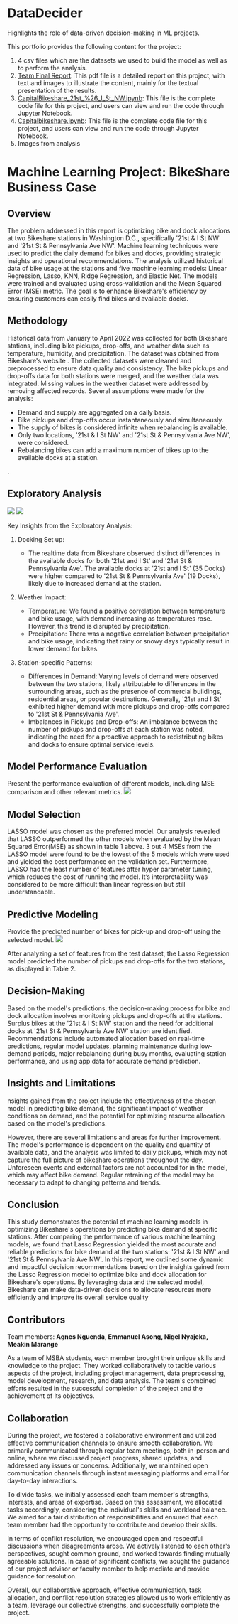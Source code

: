 # DataDecider
Highlights the role of data-driven decision-making in ML projects.

This portfolio provides the following content for the project:

1. 4 csv files which are the datasets we used to build the model as well as to perform the analysis.
2. [Team Final Report](https://github.com/Nguenda/DataDecider/blob/05e61f5b5a12ff57103f8e57ad90662d6a8823c1/Machine%20learning%201_project_BikeShare.pdf): This pdf file is a detailed report on this project, with text and images to illustrate the content, mainly for the textual presentation of the results.
3. [CapitalBikeshare_21st_%26_I_St_NW.ipynb](https://github.com/Nguenda/DataDecider/blob/main/CapitalBikeshare_21st_%26_I_St_NW.ipynb): This file is the complete code file for this project, and users can view and run the code through Jupyter Notebook.
4. [Capitalbikeshare.ipynb](): This file is the complete code file for this project, and users can view and run the code through Jupyter Notebook.
5. Images from analysis


# Machine Learning Project: BikeShare Business Case

## Overview
The problem addressed in this report is optimizing bike and dock allocations at two Bikeshare stations in Washington D.C., specifically '21st & I St NW' and '21st St & Pennsylvania Ave NW'.  Machine learning techniques were used to predict the daily demand for bikes and docks, providing strategic insights and operational recommendations. The analysis utilized historical data of bike usage at the stations and five machine learning models: Linear Regression, Lasso, KNN, Ridge Regression, and Elastic Net. The models were trained and evaluated using cross-validation and the Mean Squared Error (MSE) metric. The goal is to enhance Bikeshare's efficiency by ensuring customers can easily find bikes and available docks.

## Methodology
Historical data from January to April 2022 was collected for both Bikeshare stations, including bike pickups, drop-offs, and weather data such as temperature, humidity, and precipitation. The dataset was obtained from Bikeshare's website []([URL](https://ride.capitalbikeshare.com/system-data)). The collected datasets were cleaned and preprocessed to ensure data quality and consistency. The bike pickups and drop-offs data for both stations were merged, and the weather data was integrated. Missing values in the weather dataset were addressed by removing affected records. 
Several assumptions were made for the analysis:

- Demand and supply are aggregated on a daily basis.
- Bike pickups and drop-offs occur instantaneously and simultaneously.
- The supply of bikes is considered infinite when rebalancing is available.
- Only two locations, '21st & I St NW' and '21st St & Pennsylvania Ave NW', were considered.
- Rebalancing bikes can add a maximum number of bikes up to the available docks at a station.

.
## Exploratory Analysis
![](https://github.com/Nguenda/DataDecider/blob/92892e3fc797d4973d6ed92f93d54374d22af881/Screen%20Shot%202023-05-10%20at%208.04.32%20PM.png)
![](https://github.com/Nguenda/DataDecider/blob/92892e3fc797d4973d6ed92f93d54374d22af881/Screen%20Shot%202023-05-10%20at%208.04.45%20PM.png)


Key Insights from the Exploratory Analysis:
1. Docking Set up:
   - The realtime data from Bikeshare observed distinct differences in the available docks for both '21st and I St' and '21st St & Pennsylvania Ave'. The available docks at '21st and I St' (35 Docks) were higher compared to '21st St & Pennsylvania Ave' (19 Docks), likely due to increased demand at the station.

2. Weather Impact:
   - Temperature: We found a positive correlation between temperature and bike usage, with demand increasing as temperatures rose. However, this trend is disrupted by precipitation.
   - Precipitation: There was a negative correlation between precipitation and bike usage, indicating that rainy or snowy days typically result in lower demand for bikes.

3. Station-specific Patterns:
   - Differences in Demand: Varying levels of demand were observed between the two stations, likely attributable to differences in the surrounding areas, such as the presence of commercial buildings, residential areas, or popular destinations. Generally, '21st and I St' exhibited higher demand with more pickups and drop-offs compared to '21st St & Pennsylvania Ave'.
   - Imbalances in Pickups and Drop-offs: An imbalance between the number of pickups and drop-offs at each station was noted, indicating the need for a proactive approach to redistributing bikes and docks to ensure optimal service levels.

## Model Performance Evaluation
Present the performance evaluation of different models, including MSE comparison and other relevant metrics.
![](https://github.com/Nguenda/DataDecider/blob/fbc6c195db0bd0b861beba3143e51003207c3a80/Screen%20Shot%202023-05-10%20at%208.27.16%20PM.png)

## Model Selection
LASSO model was chosen as the preferred model. Our analysis revealed that LASSO outperformed the other models when evaluated by the Mean Squared Error(MSE) as shown in table 1 above. 3 out 4 MSEs from the LASSO model were found to be the lowest of the 5 models which were used and yielded the best performance on the validation set. Furthermore, LASSO had the least number of features after hyper parameter tuning, which reduces the cost of running the model. It’s interpretability was considered to be 
more difficult than linear regression but still understandable.

## Predictive Modeling
Provide the predicted number of bikes for pick-up and drop-off using the selected model.
![](https://github.com/Nguenda/DataDecider/blob/9fb3e71d58562282635da526758561d1a869fab2/Screen%20Shot%202023-05-10%20at%208.37.55%20PM.png)

After analyzing a set of features from the test dataset, the Lasso Regression model predicted the number of 
pickups and drop-offs for the two stations, as displayed in Table 2.

## Decision-Making
Based on the model's predictions, the decision-making process for bike and dock allocation involves monitoring pickups and drop-offs at the stations. Surplus bikes at the '21st & I St NW' station and the need for additional docks at '21st St & Pennsylvania Ave NW' station are identified. Recommendations include automated allocation based on real-time predictions, regular model updates, planning maintenance during low-demand periods, major rebalancing during busy months, evaluating station performance, and using app data for accurate demand prediction.

## Insights and Limitations
nsights gained from the project include the effectiveness of the chosen model in predicting bike demand, the significant impact of weather conditions on demand, and the potential for optimizing resource allocation based on the model's predictions.

However, there are several limitations and areas for further improvement. The model's performance is dependent on the quality and quantity of available data, and the analysis was limited to daily pickups, which may not capture the full picture of bikeshare operations throughout the day. Unforeseen events and external factors are not accounted for in the model, which may affect bike demand. Regular retraining of the model may be necessary to adapt to changing patterns and trends.

## Conclusion
This study demonstrates the potential of machine learning models in optimizing Bikeshare's operations by 
predicting bike demand at specific stations. After comparing the performance of various machine learning 
models, we found that Lasso Regression yielded the most accurate and reliable predictions for bike demand 
at the two stations: '21st & I St NW' and '21st St & Pennsylvania Ave NW'. In this report, we outlined some 
dynamic and impactful decision recommendations based on the insights gained from the Lasso Regression 
model to optimize bike and dock allocation for Bikeshare's operations. By leveraging data and the selected 
model, Bikeshare can make data-driven decisions to allocate resources more efficiently and improve its 
overall service quality

## Contributors
Team members: **Agnes Nguenda, Emmanuel Asong, Nigel Nyajeka, Meakin Marange**

As a team of MSBA students, each member brought their unique skills and knowledge to the project. They worked collaboratively to tackle various aspects of the project, including project management, data preprocessing, model development, research, and data analysis. The team's combined efforts resulted in the successful completion of the project and the achievement of its objectives.

## Collaboration
During the project, we fostered a collaborative environment and utilized effective communication channels to ensure smooth collaboration. We primarily communicated through regular team meetings, both in-person and online, where we discussed project progress, shared updates, and addressed any issues or concerns. Additionally, we maintained open communication channels through instant messaging platforms and email for day-to-day interactions.

To divide tasks, we initially assessed each team member's strengths, interests, and areas of expertise. Based on this assessment, we allocated tasks accordingly, considering the individual's skills and workload balance. We aimed for a fair distribution of responsibilities and ensured that each team member had the opportunity to contribute and develop their skills.

In terms of conflict resolution, we encouraged open and respectful discussions when disagreements arose. We actively listened to each other's perspectives, sought common ground, and worked towards finding mutually agreeable solutions. In case of significant conflicts, we sought the guidance of our project advisor or faculty member to help mediate and provide guidance for resolution.

Overall, our collaborative approach, effective communication, task allocation, and conflict resolution strategies allowed us to work efficiently as a team, leverage our collective strengths, and successfully complete the project.






